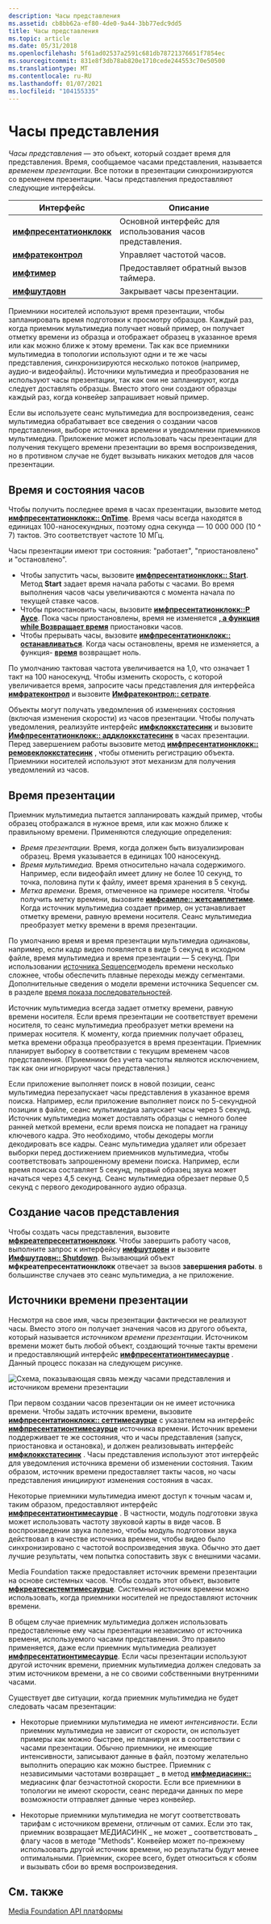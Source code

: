 ```yaml
---
description: Часы представления
ms.assetid: cb8bb62a-ef80-4de0-9a44-3bb77edc9dd5
title: Часы представления
ms.topic: article
ms.date: 05/31/2018
ms.openlocfilehash: 5f61ad02537a2591c681db78721376651f7854ec
ms.sourcegitcommit: 831e8f3db78ab820e1710cede244553c70e50500
ms.translationtype: MT
ms.contentlocale: ru-RU
ms.lasthandoff: 01/07/2021
ms.locfileid: "104155335"
---
```

# <a name="presentation-clock"></a>Часы представления

*Часы представления* — это объект, который создает время для представления. Время, сообщаемое часами представления, называется *временем презентации*. Все потоки в презентации синхронизируются со временем презентации. Часы представления предоставляют следующие интерфейсы.



| Интерфейс                                            | Описание                                         |
|------------------------------------------------------|-----------------------------------------------------|
| [**имфпресентатионклокк**](/windows/desktop/api/mfidl/nn-mfidl-imfpresentationclock) | Основной интерфейс для использования часов представления. |
| [**имфратеконтрол**](/windows/desktop/api/mfidl/nn-mfidl-imfratecontrol)             | Управляет частотой часов.                            |
| [**имфтимер**](/windows/desktop/api/mfidl/nn-mfidl-imftimer)                         | Предоставляет обратный вызов таймера.                          |
| [**имфшутдовн**](/windows/desktop/api/mfidl/nn-mfidl-imfshutdown)                   | Закрывает часы презентации.                  |



 

Приемники носителей используют время презентации, чтобы запланировать время подготовки к просмотру образцов. Каждый раз, когда приемник мультимедиа получает новый пример, он получает отметку времени из образца и отображает образец в указанное время или как можно ближе к этому времени. Так как все приемники мультимедиа в топологии используют одни и те же часы представления, синхронизируются несколько потоков (например, аудио-и видеофайлы). Источники мультимедиа и преобразования не используют часы презентации, так как они не запланируют, когда следует доставлять образцы. Вместо этого они создают образцы каждый раз, когда конвейер запрашивает новый пример.

Если вы используете сеанс мультимедиа для воспроизведения, сеанс мультимедиа обрабатывает все сведения о создании часов представления, выборе источника времени и уведомлении приемников мультимедиа. Приложение может использовать часы презентации для получения текущего времени презентации во время воспроизведения, но в противном случае не будет вызывать никаких методов для часов презентации.

## <a name="clock-time-and-clock-states"></a>Время и состояния часов

Чтобы получить последнее время в часах презентации, вызовите метод [**имфпресентатионклокк:: OnTime**](/windows/desktop/api/mfidl/nf-mfidl-imfpresentationclock-gettime). Время часы всегда находятся в единицах 100-наносекундных, поэтому одна секунда — 10 000 000 (10 ^ 7) тактов. Это соответствует частоте 10 МГц.

Часы презентации имеют три состояния: "работает", "приостановлено" и "остановлено".

-   Чтобы запустить часы, вызовите [**имфпресентатионклокк:: Start**](/windows/desktop/api/mfidl/nf-mfidl-imfpresentationclock-start). Метод **Start** задает время начала работы с часами. Во время выполнения часов часы увеличиваются с момента начала по текущей ставке часов.
-   Чтобы приостановить часы, вызовите [**имфпресентатионклокк::P Аусе**](/windows/desktop/api/mfidl/nf-mfidl-imfpresentationclock-pause). Пока часы приостановлены, время не изменяется [**, а функция while Возвращает время**](/windows/desktop/api/mfidl/nf-mfidl-imfpresentationclock-gettime) приостановки часов.
-   Чтобы прерывать часы, вызовите [**имфпресентатионклокк:: останавливаться**](/windows/desktop/api/mfidl/nf-mfidl-imfpresentationclock-stop). Когда часы остановлены, время не изменяется, а функция- [**время**](/windows/desktop/api/mfidl/nf-mfidl-imfpresentationclock-gettime) возвращает ноль.

По умолчанию тактовая частота увеличивается на 1,0, что означает 1 такт на 100 наносекунд. Чтобы изменить скорость, с которой увеличивается время, запросите часы представления для интерфейса [**имфратеконтрол**](/windows/desktop/api/mfidl/nn-mfidl-imfratecontrol) и вызовите [**Имфратеконтрол:: сетрате**](/windows/desktop/api/mfidl/nf-mfidl-imfratecontrol-setrate).

Объекты могут получать уведомления об изменениях состояния (включая изменения скорости) из часов презентации. Чтобы получать уведомления, реализуйте интерфейс [**имфклоккстатесинк**](/windows/desktop/api/mfidl/nn-mfidl-imfclockstatesink) и вызовите [**Имфпресентатионклокк:: аддклоккстатесинк**](/windows/desktop/api/mfidl/nf-mfidl-imfpresentationclock-addclockstatesink) в часах презентации. Перед завершением работы вызовите метод [**имфпресентатионклокк:: ремовеклоккстатесинк**](/windows/desktop/api/mfidl/nf-mfidl-imfpresentationclock-removeclockstatesink) , чтобы отменить регистрацию объекта. Приемники носителей используют этот механизм для получения уведомлений из часов.

## <a name="presentation-times"></a>Время презентации

Приемник мультимедиа пытается запланировать каждый пример, чтобы образец отображался в нужное время, или как можно ближе к правильному времени. Применяются следующие определения:

-   *Время презентации.* Время, когда должен быть визуализирован образец. Время указывается в единицах 100 наносекунд.
-   *Время мультимедиа.* Время относительно начала содержимого. Например, если видеофайл имеет длину не более 10 секунд, то точка, половина пути к файлу, имеет время хранения в 5 секунд.
-   *Метка времени.* Время, отмеченное на примере носителя. Чтобы получить метку времени, вызовите [**имфсампле:: жетсамплетиме**](/windows/desktop/api/mfobjects/nf-mfobjects-imfsample-getsampletime). Когда источник мультимедиа создает пример, он устанавливает отметку времени, равную времени носителя. Сеанс мультимедиа преобразует метку времени в время презентации.

По умолчанию время и время презентации мультимедиа одинаковы, например, если кадр видео появляется в виде 5 секунд в исходном файле, время мультимедиа и время презентации — 5 секунд. При использовании [источника Sequencer](sequencer-source.md)модель времени несколько сложнее, чтобы обеспечить плавные переходы между сегментами. Дополнительные сведения о модели времени источника Sequencer см. в разделе [время показа последовательностей](sequence-presentation-times.md).

Источник мультимедиа всегда задает отметку времени, равную времени носителя. Если время презентации не соответствует времени носителя, то сеанс мультимедиа преобразует метки времени на примерах носителя. К моменту, когда приемник получает образец, метка времени образца преобразуется в время презентации. Приемник планирует выборку в соответствии с текущим временем часов представления. (Приемники без учета частоты являются исключением, так как они игнорируют часы представления.)

Если приложение выполняет поиск в новой позиции, сеанс мультимедиа перезапускает часы представления в указанное время поиска. Например, если приложение выполняет поиск по 5-секундной позиции в файле, сеанс мультимедиа запускает часы через 5 секунд. Источник мультимедиа может доставлять образцы с немного более ранней меткой времени, если время поиска не попадает на границу ключевого кадра. Это необходимо, чтобы декодеры могли декодировать все кадры. Сеанс мультимедиа удаляет или обрезает выборки перед достижением приемников мультимедиа, чтобы соответствовать запрошенному времени поиска. Например, если время поиска составляет 5 секунд, первый образец звука может начаться через 4,5 секунд. Сеанс мультимедиа обрезает первые 0,5 секунд с первого декодированного аудио образца.

## <a name="creating-the-presentation-clock"></a>Создание часов представления

Чтобы создать часы представления, вызовите [**мфкреатепресентатионклокк**](/windows/desktop/api/mfidl/nf-mfidl-mfcreatepresentationclock). Чтобы завершить работу часов, выполните запрос к интерфейсу [**имфшутдовн**](/windows/desktop/api/mfidl/nn-mfidl-imfshutdown) и вызовите [**Имфшутдовн:: Shutdown**](/windows/desktop/api/mfidl/nf-mfidl-imfshutdown-shutdown). Вызывающий объект **мфкреатепресентатионклокк** отвечает за вызов **завершения работы**. в большинстве случаев это сеанс мультимедиа, а не приложение.

## <a name="presentation-time-sources"></a>Источники времени презентации

Несмотря на свое имя, часы презентации фактически не реализуют часы. Вместо этого он получает значения часов из другого объекта, который называется *источником времени презентации*. Источником времени может быть любой объект, создающий точные такты времени и предоставляющий интерфейс [**имфпресентатионтимесаурце**](/windows/desktop/api/mfidl/nn-mfidl-imfpresentationtimesource) . Данный процесс показан на следующем рисунке.

![Схема, показывающая связь между часами представления и источником времени презентации](images/dedc255c-eb6d-49fc-8892-7b6076ed4488.gif)

При первом создании часов презентации он не имеет источника времени. Чтобы задать источник времени, вызовите [**имфпресентатионклокк:: сеттимесаурце**](/windows/desktop/api/mfidl/nf-mfidl-imfpresentationclock-settimesource) с указателем на интерфейс [**имфпресентатионтимесаурце**](/windows/desktop/api/mfidl/nn-mfidl-imfpresentationtimesource) источника времени. Источник времени поддерживает те же состояния, что и часы представления (запуск, приостановка и остановка), и должен реализовывать интерфейс [**имфклоккстатесинк**](/windows/desktop/api/mfidl/nn-mfidl-imfclockstatesink) . Часы представления используют этот интерфейс для уведомления источника времени об изменении состояния. Таким образом, источник времени предоставляет такты часов, но часы представления инициируют изменения состояния в часах.

Некоторые приемники мультимедиа имеют доступ к точным часам и, таким образом, предоставляют интерфейс [**имфпресентатионтимесаурце**](/windows/desktop/api/mfidl/nn-mfidl-imfpresentationtimesource) . В частности, модуль подготовки звука может использовать частоту звуковой карты в виде часов. В воспроизведении звука полезно, чтобы модуль подготовки звука действовал в качестве источника времени, чтобы видео было синхронизировано с частотой воспроизведения звука. Обычно это дает лучшие результаты, чем попытка сопоставить звук с внешними часами.

Media Foundation также предоставляет источник времени презентации на основе системных часов. Чтобы создать этот объект, вызовите [**мфкреатесистемтимесаурце**](/windows/desktop/api/mfidl/nf-mfidl-mfcreatesystemtimesource). Системный источник времени можно использовать, когда приемники носителей не предоставляют источник времени.

В общем случае приемник мультимедиа должен использовать предоставленные ему часы презентации независимо от источника времени, используемого часами представления. Это правило применяется, даже если приемник мультимедиа реализует [**имфпресентатионтимесаурце**](/windows/desktop/api/mfidl/nn-mfidl-imfpresentationtimesource). Если часы презентации используют другой источник времени, приемник мультимедиа должен следовать за этим источником времени, а не со своими собственными внутренними часами.

Существует две ситуации, когда приемник мультимедиа не будет следовать часам презентации:

-   Некоторые приемники мультимедиа не имеют *интенсивности*. Если приемник мультимедиа не зависит от скорости, он использует примеры как можно быстрее, не планируя их в соответствии с часами презентации. Обычно приемники, не имеющие интенсивности, записывают данные в файл, поэтому желательно выполнить операцию как можно быстрее. Приемник с независимыми частотами возвращает \_ в метод [**имфмедиасинк::**](/windows/desktop/api/mfidl/nf-mfidl-imfmediasink-getcharacteristics) медиасинк флаг безчастотной скорости. Если все приемники в топологии не имеют скорости, сеанс передачи данных по мере возможности отправляет данные через конвейер.

-   Некоторые приемники мультимедиа не могут соответствовать тарифам с источником времени, отличным от самих. Если это так, приемник возвращает МЕДИАСИНК \_ не может \_ соответствовать \_ флагу часов в [](/windows/desktop/api/mfidl/nf-mfidl-imfmediasink-getcharacteristics) методе "Methods". Конвейер может по-прежнему использовать другой источник времени, но результаты будут менее оптимальными. Приемник, скорее всего, будет относиться к сбоям и вызывать сбои во время воспроизведения.

## <a name="related-topics"></a>См. также

<dl> <dt>

[Media Foundation API платформы](media-foundation-platform-apis.md)
</dt> </dl>

 

 



